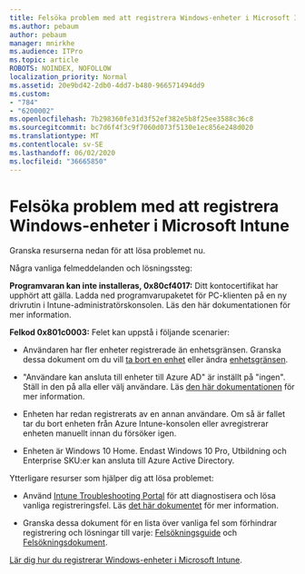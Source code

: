 ```yaml
---
title: Felsöka problem med att registrera Windows-enheter i Microsoft Intune
ms.author: pebaum
author: pebaum
manager: mnirkhe
ms.audience: ITPro
ms.topic: article
ROBOTS: NOINDEX, NOFOLLOW
localization_priority: Normal
ms.assetid: 20e9bd42-2db0-4dd7-b480-966571494dd9
ms.custom:
- "784"
- "6200002"
ms.openlocfilehash: 7b298360fe31d3f52ef382e5b8f25ee3588c36c8
ms.sourcegitcommit: bc7d6f4f3c9f7060d073f5130e1ec856e248d020
ms.translationtype: MT
ms.contentlocale: sv-SE
ms.lasthandoff: 06/02/2020
ms.locfileid: "36665850"
---
```

# <a name="troubleshoot-issues-with-enrolling-windows-devices-in-microsoft-intune"></a>Felsöka problem med att registrera Windows-enheter i Microsoft Intune

Granska resurserna nedan för att lösa problemet nu.
  
Några vanliga felmeddelanden och lösningssteg:
  
 **Programvaran kan inte installeras, 0x80cf4017:** Ditt kontocertifikat har upphört att gälla. Ladda ned programvarupaketet för PC-klienten på en ny drivrutin i Intune-administratörskonsolen. Läs den här dokumentationen för mer information.
  
 **Felkod 0x801c0003:** Felet kan uppstå i följande scenarier:
  
-  Användaren har fler enheter registrerade än enhetsgränsen. Granska dessa dokument om du vill [ta bort en enhet](https://docs.microsoft.com/intune/devices-wipe) eller ändra [enhetsgränsen](https://docs.microsoft.com/intune/enrollment-restrictions-set#set-device-limit-restrictions).

-  "Användare kan ansluta till enheter till Azure AD" är inställt på "ingen". Ställ in den på alla eller välj användare. Läs [den här dokumentationen](https://docs.microsoft.com/azure/active-directory/device-management-azure-portal#configure-device-settings) för mer information.

-  Enheten har redan registrerats av en annan användare. Om så är fallet tar du bort enheten från Azure Intune-konsolen eller avregistrerar enheten manuellt innan du försöker igen.

-  Enheten är Windows 10 Home. Endast Windows 10 Pro, Utbildning och Enterprise SKU:er kan ansluta till Azure Active Directory.

Ytterligare resurser som hjälper dig att lösa problemet:
  
-  Använd [Intune Troubleshooting Portal](https://devicemanagement.microsoft.com/#blade/Microsoft_Intune_DeviceSettings/TroubleshootBlade) för att diagnostisera och lösa vanliga registreringsfel. Läs [det här dokumentet](https://docs.microsoft.com/intune/help-desk-operators) för mer information.

-  Granska dessa dokument för en lista över vanliga fel som förhindrar registrering och lösningar till varje: [Felsökningsguide](https://support.microsoft.com/help/4089533/troubleshooting-windows-device-enrollment-problems-in-microsoft-intune) och [Felsökningsdokument](https://docs.microsoft.com/intune-classic/troubleshoot/troubleshoot-device-enrollment-in-intune).

[Lär dig hur du registrerar Windows-enheter i Microsoft Intune](https://docs.microsoft.com/intune/windows-enroll).
